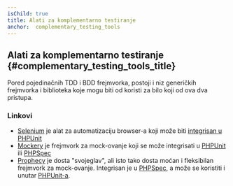 ```yaml
---
isChild: true
title: Alati za komplementarno testiranje
anchor:  complementary_testing_tools
---
```


## Alati za komplementarno testiranje {#complementary_testing_tools_title}

Pored pojedinačnih TDD i BDD frejmvorka, postoji i niz generičkih frejmvorka i biblioteka
koje mogu biti od koristi za bilo koji od ova dva pristupa.

### Linkovi

* [Selenium] je alat za automatizaciju browser-a koji može biti [integrisan u PHPUnit]
* [Mockery] je frejmvork za mock-ovanje koji se može integrisati u [PHPUnit] ili [PHPSpec]
* [Prophecy] je dosta "svojeglav", ali isto tako dosta moćan i fleksibilan frejmvork za mock-ovanje.
Integrisan je u [PHPSpec], a može se koristiti i unutar [PHPUnit-a][PHPUnit].


[Selenium]: http://seleniumhq.org/
[integrisan u PHPUnit]: http://phpunit.de/manual/current/en/selenium.html
[Mockery]: https://github.com/padraic/mockery
[PHPUnit]: http://phpunit.de/
[PHPSpec]: http://www.phpspec.net/
[Prophecy]: https://github.com/phpspec/prophecy

